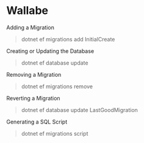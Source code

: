 # Wallabe

Adding a Migration
> dotnet ef migrations add InitialCreate

Creating or Updating the Database
> dotnet ef database update

Removing a Migration
> dotnet ef migrations remove

Reverting a Migration
> dotnet ef database update LastGoodMigration

Generating a SQL Script
> dotnet ef migrations script
